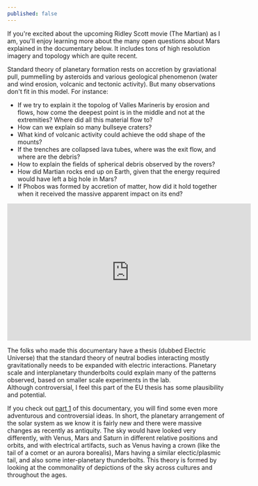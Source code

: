 ```yaml
---
published: false
---
```


If you're excited about the upcoming Ridley Scott movie (The Martian) as I am, you'll enjoy learning more about the many open questions about Mars explained in the documentary below. It includes tons of high resolution imagery and topology which are quite recent.

Standard theory of planetary formation rests on accretion by graviational pull, pummelling by asteroids and various geological phenomenon (water and wind erosion, volcanic and tectonic activity). But many observations don't fit in this model.
For instance:
* If we try to explain it the topolog of Valles Marineris by erosion and flows, how come the deepest point is in the middle and not at the extremities? Where did all this material flow to?
* How can we explain so many bullseye craters?
* What kind of volcanic activity could achieve the odd shape of the mounts?
* If the trenches are collapsed lava tubes, where was the exit flow, and where are the debris?
* How to explain the fields of spherical debris observed by the rovers?
* How did Martian rocks end up on Earth, given that the energy required would have left a big hole in Mars?
* If Phobos was formed by accretion of matter, how did it hold together when it received the massive apparent impact on its end?

<iframe width="560" height="315" src="https://www.youtube.com/embed/tRV1e5_tB6Y" frameborder="0" allowfullscreen></iframe>

The folks who made this documentary have a thesis (dubbed Electric Universe) that the standard theory of neutral bodies interacting mostly gravitationally needs to be expanded with electric interactions. Planetary scale and interplanetary thunderbolts could explain many of the patterns observed, based on smaller scale experiments in the lab.  
Although controversial, I feel this part of the EU thesis has some plausibility and potential.  

If you check out [part 1](https://www.youtube.com/watch?v=t7EAlTcZFwY) of this documentary, you will find some even more adventurous and controversial ideas. In short, the planetary arrangement of the solar system as we know it is fairly new and there were massive changes as recently as antiquity. The sky would have looked very differently, with Venus, Mars and Saturn in different relative positions and orbits, and with electrical artifacts, such as Venus having a crown (like the tail of a comet or an aurora borealis), Mars having a similar electic/plasmic tail, and also some inter-planetary thunderbolts. This theory is formed by looking at the commonality of depictions of the sky across cultures and throughout the ages.

